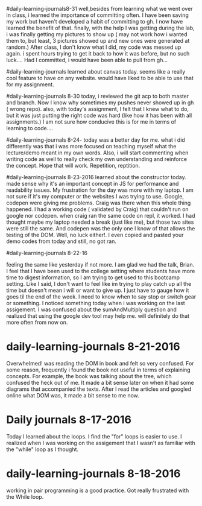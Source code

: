 #daily-learning-journals8-31
well,besides from learning what we went over in class, i learned the importance of committing often. I have been saving my work but haven't developed a habit of committing to gh. I now have learned the benefit of that. finally, with the help I was getting during the lab, i was finally getting my pictures to show up ( may not work how i wanted them to, but least, 3 pictures showed up and new ones were generated at random.) After class, I don't know what I did, my code was messed up again. i spent hours trying to get it back to how it was before, but no such luck.... Had I committed, i would have been able to pull from gh...

#daily-learning-journals
learned about canvas today. seems like a really cool feature to have on any website. would have liked to be able to use that for my assignment.

#daily-learning-journals 8-30
today, i reviewed the git acp to both master and branch. Now I know why sometimes my pushes never showed up in gh ( wrong repo).
also, with today's assignment, I felt that I knew what to do, but it was just putting the right code was hard (like how it has been with all assignments.) I am not sure how conducive this is for me in terms of learning to code....

#daily-learning-journals 8-24-
today was a better day for me. what i did differently was that i was more focused on teaching myself what the lecture/demo meant in my own words. Also, i will start commenting when writing code as well to really check my own understanding and reinforce the concept. Hope that will work. Repetition, reptition.

#daily-learning-journals 8-23-2016
learned about the constructor today. made sense why it's an important concept in JS for performance and readability issues. My frustration for the day was more with my laptop. I am not sure if it's my computer or the websites I was trying to use. Google, codepen were giving me problems. Craig was there when this whole thing happened. I had a working code ( validated by Craig) that couldn't run on google nor codepen. when craig ran the same code on repl, it worked. I had thought maybe my laptop needed a break (just like me), but those two sites were still the same. And codepen was the only one I know of that allows the testing of the DOM. Well, no luck either!. I even copied and pasted your demo codes from today and still, no got ran.

#daily-learning-journals 8-22-16

feeling the same like yesterday if not more. I am glad we had the talk, Brian. I feel that I have been used to the college setting where students have more time to digest information, so I am trying to get used to this bootcamp setting. Like I said, I don't want to feel like im trying to play catch up all the time but doesn't mean i will or want to give up. I just have to gauge how it goes til the end of the week. I need to know when to say stop or switch gear or something.
I noticed something today when i was working on the last assigement. I was confused about the sumAndMultiply question and realized that using the google dev tool may help me. will definitely do that more often from now on.

# daily-learning-journals 8-21-2016
Overwhelmed!
was reading the DOM in book and felt so very confused. For some reason, frequently i found the book not useful in terms of explaining concepts. For example, the book was talking about the tree, which confused the heck out of me. It made a bit sense later on when it had some diagrams that accompanied the texts. After I read the articles and googled online what DOM was, it made a bit sense to me now.

# Daily journals 8-17-2016
Today I learned about the loops. I find the "for" loops is easier to use. I realized when I was working on the assigement that I wasn't as familiar with the "while" loop as I thought.

# daily-learning-journals 8-18-2016

working in pair programming is a good practice. Got really frustrated with the While loop.
